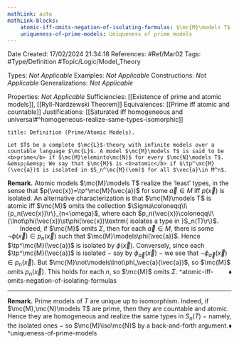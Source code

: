```yaml
---
mathLink: auto
mathLink-blocks:
    atomic-iff-omits-negation-of-isolating-formulas: $\mc{M}\models T$ atomic $\Leftrightarrow$ $\mc{M}$ isolates each $\l\{\lnot\phi\st\phi\textrm{ isolates }p\in S_n(T)\r\}$
    uniqueness-of-prime-models: Uniqueness of prime models
---
```


<div class="topSpace"></div>

Date Created: 17/02/2024 21:34:18
References: #Ref/Mar02
Tags: #Type/Definition #Topic/Logic/Model_Theory

Types: <i>Not Applicable</i>
Examples: <i>Not Applicable</i>
Constructions: <i>Not Applicable</i>
Generalizations: <i>Not Applicable</i>

Properties: <i>Not Applicable</i>
Sufficiencies: [[Existence of prime and atomic models]], [[Ryll-Nardzewski Theorem]]
Equivalences: [[Prime iff atomic and countable]]
Justifications: [[Saturated iff homogeneous and universal#^homogeneous-realize-same-types-isomorphic]]

``` ad-Definition
title: Definition (Prime/Atomic Models).

Let $T$ be a complete $\mc{L}$-theory with infinite models over a countable language $\mc{L}$. A model $\mc{M}\models T$ is said to be <b>prime</b> if $\mc{M}\eleminto\mc{N}$ for every $\mc{N}\models T$.
&emsp;&emsp; We say that $\mc{M}$ is <b>atomic</b> if $\tp^\mc{M}(\vec{a})$ is isolated in $S_n^\mc{M}(\em)$ for all $\vec{a}\in M^n$.

```

<b>Remark.</b> Atomic models $\mc{M}\models T$ realize the ‘least’ types, in the sense that $p(\vec{x})=\tp^\mc{M}(\vec{a})$ for some $\vec{a}\in M$ iff $p(\vec{x})$ is isolated. An alternative characterization is that $\mc{M}\models T$ is atomic iff $\mc{M}$ omits the collection $\Sigma\coloneqq\l\{p_n(\vec{x})\r\}_{n<\omega}$, where each $p_n(\vec{x})\coloneqq\l\{\lnot\phi(\vec{x})\st\phi(\vec{x})\textrm{ isolates a type in }S_n(T)\r\}$.
&emsp;&emsp;Indeed, if $\mc{M}$ omits $\Sigma$, then for each $\vec{a}\in M$, there is some $\lnot\phi(\vec{x})\in p_n(\vec{x})$ such that $\mc{M}\models\phi(\vec{a})$. Hence $\tp^\mc{M}(\vec{a})$ is isolated by $\phi(\vec{x})$. Conversely, since each $\tp^\mc{M}(\vec{a})$ is isolated $-$ say by $\phi_\vec{a}(\vec{x})$ $-$ we see that $\lnot\phi_\vec{a}(\vec{x})\in p_n(\vec{x})$. But $\mc{M}\not\models\lnot\phi_\vec{a}(\vec{a})$, so $\mc{M}$ omits $p_n(\vec{x})$. This holds for each $n$, so $\mc{M}$ omits $\Sigma$.<span style="float:right;">$\blacklozenge$</span> ^atomic-iff-omits-negation-of-isolating-formulas

---

<b>Remark.</b> Prime models of $T$ are unique up to isomorphism. Indeed, if $\mc{M},\mc{N}\models T$ are prime, then they are countable and atomic. Hence they are homogeneous and realize the same types in $S_n(T)$ $-$ namely, the isolated ones $-$ so $\mc{M}\iso\mc{N}$ by a back-and-forth argument.<span style="float:right;">$\blacklozenge$</span> ^uniqueness-of-prime-models
